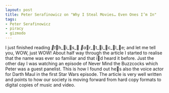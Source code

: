 ```yaml
---
layout: post
title: Peter Serafinowicz on "Why I Steal Movies… Even Ones I’m In"
tags:
- Peter Serafinowicz
- piracy
- gizmodo
---
```

I just finished reading _t_h_i_s_ _a_r_t_i_c_l_e; and let me tell you, WOW, just WOW!
About half way through the article I started to realise that the name was ever
so familiar and that id heard it before. Just the other day I was watching an
episode of Never Mind the Buzzcocks which Peter was a guest panelist. This is
how I found out hes also the voice actor for Darth Maul in the first Star Wars
episode.
The article is very well written and points to how our society is moving
forward from hard copy formats to digital copies of music and video.
